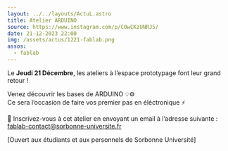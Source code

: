 ```yaml
---
layout: ../../layouts/ActuL.astro
title: Atelier ARDUINO
source: https://www.instagram.com/p/C0wCKzUNRJ5/
date: 21-12-2023 22:00
img: /assets/actus/1221-fablab.png
assos:
  - fablab
---
```


Le __Jeudi 21 Décembre__, les ateliers à l’espace prototypage font leur grand retour !

Venez découvrir les bases de ARDUINO 💡⚙️  
Ce sera l’occasion de faire vos premier pas en éléctronique ⚡️

📧 Inscrivez-vous à cet atelier en envoyant un email à l’adresse suivante :  
fablab-contact@sorbonne-universite.fr

[Ouvert aux étudiants et aux personnels de Sorbonne Université]
